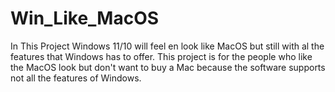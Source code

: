 # Win_Like_MacOS
In This Project Windows 11/10 will feel en look like MacOS but still with al the features that Windows has to offer. This project is for the people who like the MacOS look but don't want to buy a Mac because the software supports not all the features of Windows.
